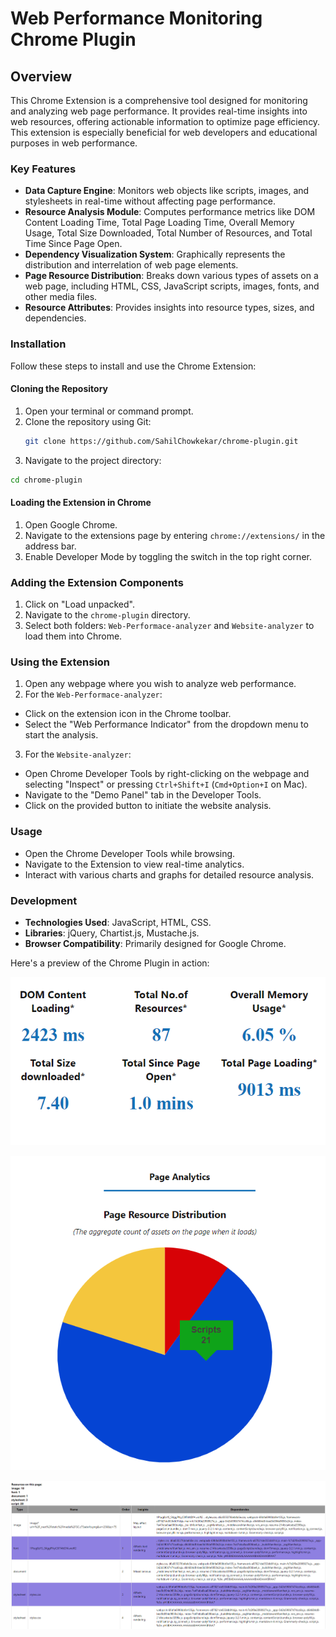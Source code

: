 # Web Performance Monitoring Chrome Plugin



## Overview

This Chrome Extension is a comprehensive tool designed for monitoring and analyzing web page performance. It provides real-time insights into web resources, offering actionable information to optimize page efficiency. This extension is especially beneficial for web developers and educational purposes in web performance.

### Key Features

- **Data Capture Engine**: Monitors web objects like scripts, images, and stylesheets in real-time without affecting page performance.
- **Resource Analysis Module**: Computes performance metrics like DOM Content Loading Time, Total Page Loading Time, Overall Memory Usage, Total Size Downloaded, Total Number of Resources, and Total Time Since Page Open.
- **Dependency Visualization System**: Graphically represents the distribution and interrelation of web page elements.
- **Page Resource Distribution**: Breaks down various types of assets on a web page, including HTML, CSS, JavaScript scripts, images, fonts, and other media files.
- **Resource Attributes**: Provides insights into resource types, sizes, and dependencies.

### Installation

Follow these steps to install and use the Chrome Extension:

#### Cloning the Repository
1. Open your terminal or command prompt.
2. Clone the repository using Git:
   ```bash
   git clone https://github.com/SahilChowkekar/chrome-plugin.git

    ```
2. Navigate to the project directory:
```bash
cd chrome-plugin
```

#### Loading the Extension in Chrome

1. Open Google Chrome.
2. Navigate to the extensions page by entering `chrome://extensions/` in the address bar.
3. Enable Developer Mode by toggling the switch in the top right corner.

### Adding the Extension Components

1. Click on "Load unpacked".
2. Navigate to the `chrome-plugin` directory.
3. Select both folders: `Web-Performace-analyzer` and `Website-analyzer` to load them into Chrome.

### Using the Extension

1. Open any webpage where you wish to analyze web performance.
2. For the `Web-Performace-analyzer`:
  - Click on the extension icon in the Chrome toolbar.
  - Select the "Web Performance Indicator" from the dropdown menu to start the analysis.

3. For the `Website-analyzer`:
  - Open Chrome Developer Tools by right-clicking on the webpage and selecting "Inspect" or pressing `Ctrl+Shift+I` (`Cmd+Option+I` on Mac).
  - Navigate to the "Demo Panel" tab in the Developer Tools.
  - Click on the provided button to initiate the website analysis.


### Usage

- Open the Chrome Developer Tools while browsing.
- Navigate to the Extension to view real-time analytics.
- Interact with various charts and graphs for detailed resource analysis.

### Development

- **Technologies Used**: JavaScript, HTML, CSS.
- **Libraries**: jQuery, Chartist.js, Mustache.js.
- **Browser Compatibility**: Primarily designed for Google Chrome.


Here's a preview of the Chrome Plugin in action:

![Dom](https://github.com/SahilChowkekar/chrome-plugin/blob/master/Images/Dom.png)

![Piechart Screenshot](https://github.com/SahilChowkekar/chrome-plugin/blob/master/Images/Piechart.png)

![Web Screenshot](https://github.com/SahilChowkekar/chrome-plugin/blob/master/Images/web2.png)

